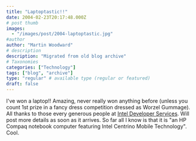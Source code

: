 ```yaml
---
title: "Laptoptastic!!"
date: 2004-02-23T20:17:48.000Z
# post thumb
images:
  - "/images/post/2004-laptoptastic.jpg"
#author
author: "Martin Woodward"
# description
description: "Migrated from old blog archive"
# Taxonomies
categories: ["Technology"]
tags: ["blog", "archive"]
type: "regular" # available type (regular or featured)
draft: false
---
```


I've won a laptop!!  Amazing, never really won anything before (unless you count 1st prize in a fancy dress competition dressed as Worzel Gummage).  All thanks to those every generous people at [Intel Developer Services](http://www.intel.com/ids/).  Will post more details as soon as it arrives.  So far all I know is that it is "an HP Compaq notebook computer featuring Intel Centrino Mobile Technology".  Cool.